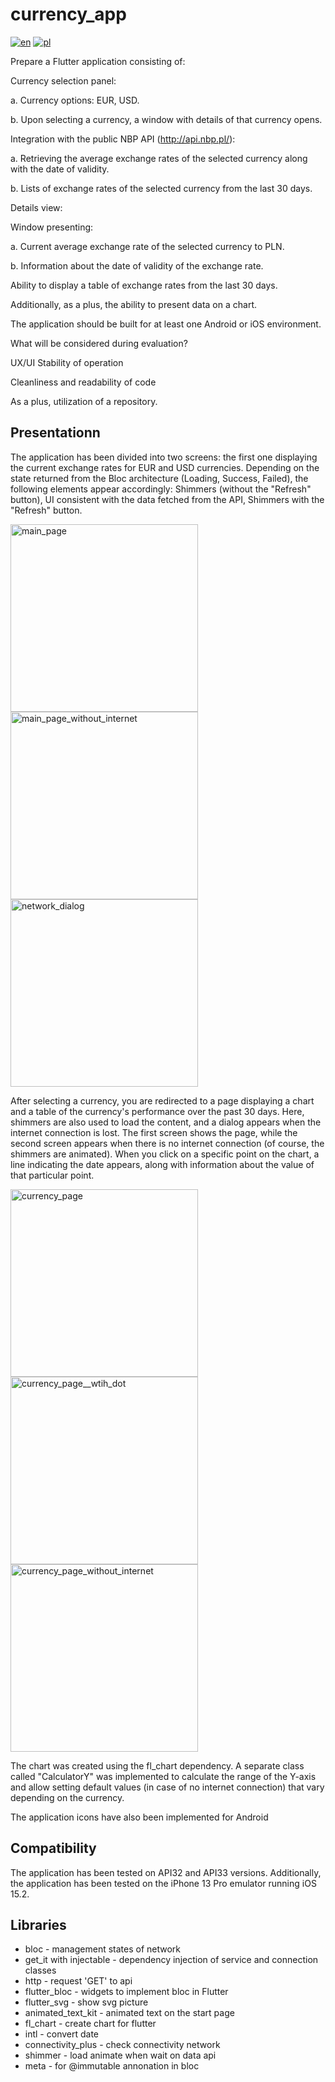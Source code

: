 # currency_app

[![en](https://img.shields.io/badge/lang-en-yellow.svg)](https://github.com/Zalezny/currency_app/blob/main/README.md)
[![pl](https://img.shields.io/badge/lang-pl-red.svg)](https://github.com/Zalezny/currency_app/blob/main/README.pl.md)

Prepare a Flutter application consisting of:

Currency selection panel:

a. Currency options: EUR, USD.

b. Upon selecting a currency, a window with details of that currency opens.

Integration with the public NBP API (http://api.nbp.pl/):

a. Retrieving the average exchange rates of the selected currency along with the date of validity.

b. Lists of exchange rates of the selected currency from the last 30 days.

Details view:

Window presenting:

a. Current average exchange rate of the selected currency to PLN.

b. Information about the date of validity of the exchange rate.

Ability to display a table of exchange rates from the last 30 days.

Additionally, as a plus, the ability to present data on a chart.

The application should be built for at least one Android or iOS environment.

What will be considered during evaluation?

UX/UI
Stability of operation

Cleanliness and readability of code

As a plus, utilization of a repository.

## Presentationn

The application has been divided into two screens: the first one displaying the current exchange rates for EUR and USD currencies. Depending on the state returned from the Bloc architecture (Loading, Success, Failed), the following elements appear accordingly: Shimmers (without the "Refresh" button), UI consistent with the data fetched from the API, Shimmers with the "Refresh" button.

 <img src="https://user-images.githubusercontent.com/65240240/234219014-47dc5097-c84d-454b-b555-95ce640b466f.png" alt="main_page" style="width: 300px;"><img src="https://user-images.githubusercontent.com/65240240/234219022-35aa7168-f4a6-4990-9a2c-5f940443e942.png" alt="main_page_without_internet" style="width: 300px;"><img src="https://user-images.githubusercontent.com/65240240/234219000-45b50d5e-e547-4d16-bb8d-165f004a601b.png" alt="network_dialog" style="width: 300px;">
 
After selecting a currency, you are redirected to a page displaying a chart and a table of the currency's performance over the past 30 days. Here, shimmers are also used to load the content, and a dialog appears when the internet connection is lost. The first screen shows the page, while the second screen appears when there is no internet connection (of course, the shimmers are animated). When you click on a specific point on the chart, a line indicating the date appears, along with information about the value of that particular point.
 
 <img src="https://user-images.githubusercontent.com/65240240/234222134-5c673c62-554c-4122-998a-70904d72791f.png" alt="currency_page" style="width: 300px;"><img src="https://user-images.githubusercontent.com/65240240/234224721-2f12ec56-3e89-4099-be38-23002868d3f2.png" alt="currency_page__wtih_dot" style="width: 300px;"><img src="https://user-images.githubusercontent.com/65240240/234222154-590b4c2b-8de1-40b6-a9b5-bbc73563b261.png" alt="currency_page_without_internet" style="width: 300px;">

The chart was created using the fl_chart dependency. A separate class called "CalculatorY" was implemented to calculate the range of the Y-axis and allow setting default values (in case of no internet connection) that vary depending on the currency.

The application icons have also been implemented for Android

## Compatibility

The application has been tested on API32 and API33 versions. Additionally, the application has been tested on the iPhone 13 Pro emulator running iOS 15.2.

## Libraries

- bloc - management states of network
- get_it with injectable - dependency injection of service and connection classes
- http - request 'GET' to api 
- flutter_bloc - widgets to implement bloc in Flutter
- flutter_svg - show svg picture
- animated_text_kit - animated text on the start page
- fl_chart - create chart for flutter
- intl - convert date
- connectivity_plus - check connectivity network
- shimmer - load animate when wait on data api
- meta - for @immutable annonation in bloc

